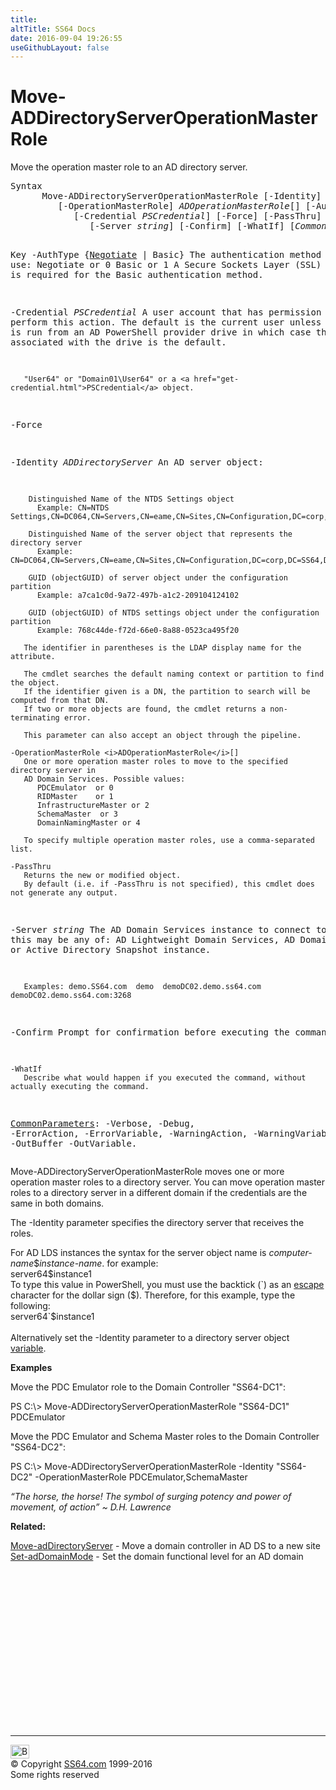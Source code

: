 ```yaml
---
title:
altTitle: SS64 Docs
date: 2016-09-04 19:26:55
useGithubLayout: false
---
```

<!-- #BeginLibraryItem "/Library/head_ps.lbi" --><!-- #EndLibraryItem --><h1>Move-ADDirectoryServerOperationMasterRole</h1>
<p>Move the operation master role to an AD directory server.</p>
<pre>Syntax
      Move-ADDirectoryServerOperationMasterRole [-Identity] <i>ADDirectoryServer
        </i> [-OperationMasterRole] <i>ADOperationMasterRole</i>[] [-AuthType {Negotiate | Basic}]
            [-Credential <i>PSCredential</i>] [-Force] [-PassThru]
               [-Server <i>string</i>] [-Confirm] [-WhatIf] [<i>CommonParameters</i>]

Key
   -AuthType {<u>Negotiate</u> | Basic}
       The authentication method to use:
          Negotiate or 0
          Basic or 1
       A Secure Sockets Layer (SSL) connection is required for the Basic authentication method.

   -Credential <i>PSCredential</i>
       A user account that has permission to perform this action.
       The default is the current user unless the cmdlet is run from an AD PowerShell provider drive
       in which case the account associated with the drive is the default.

       "User64" or "Domain01\User64" or a <a href="get-credential.html">PSCredential</a> object.

   -Force

   -Identity <i>ADDirectoryServer</i>
       An AD server object:

        Distinguished Name of the NTDS Settings object
          Example: CN=NTDS Settings,CN=DC064,CN=Servers,CN=eame,CN=Sites,CN=Configuration,DC=corp,DC=SS64,DC=com

        Distinguished Name of the server object that represents the directory server
          Example: CN=DC064,CN=Servers,CN=eame,CN=Sites,CN=Configuration,DC=corp,DC=SS64,DC=com

        GUID (objectGUID) of server object under the configuration partition
          Example: a7ca1c0d-9a72-497b-a1c2-209104124102

        GUID (objectGUID) of NTDS settings object under the configuration partition
          Example: 768c44de-f72d-66e0-8a88-0523ca495f20

       The identifier in parentheses is the LDAP display name for the attribute.

       The cmdlet searches the default naming context or partition to find the object.
       If the identifier given is a DN, the partition to search will be computed from that DN.
       If two or more objects are found, the cmdlet returns a non-terminating error.

       This parameter can also accept an object through the pipeline.

    -OperationMasterRole <i>ADOperationMasterRole</i>[]
       One or more operation master roles to move to the specified directory server in
       AD Domain Services. Possible values:
          PDCEmulator  or 0
          RIDMaster    or 1
          InfrastructureMaster or 2
          SchemaMaster  or 3
          DomainNamingMaster or 4

       To specify multiple operation master roles, use a comma-separated list.

    -PassThru
       Returns the new or modified object.
       By default (i.e. if -PassThru is not specified), this cmdlet does not generate any output.

   -Server <i>string</i>
       The AD Domain Services instance to connect to, this may be any of: AD Lightweight Domain Services,
       AD Domain Services or Active Directory Snapshot instance.

       Examples: demo.SS64.com  demo  demoDC02.demo.ss64.com  demoDC02.demo.ss64.com:3268

   -Confirm
       Prompt for confirmation before executing the command.

    -WhatIf
       Describe what would happen if you executed the command, without actually executing the command.

   <a href="common.html">CommonParameters</a>:
       -Verbose, -Debug, -ErrorAction, -ErrorVariable, -WarningAction, -WarningVariable,
       -OutBuffer -OutVariable.</pre>
<p>Move-ADDirectoryServerOperationMasterRole  moves one or more operation master roles to a directory server. You can move operation master roles to a directory server in a different domain if the credentials are the same in both domains.</p>
<p>The <span class="code">-Identity</span> parameter specifies the directory server that receives the roles.</p>
<p>For AD LDS instances the syntax for the server object name is <span class="code"><i>computer-name</i>$<i>instance-name</i></span>. for 
example: <br>
<span class="code">server64$instance1</span><br>
To type this value in  PowerShell, you must use the backtick (`) as an <a href="syntax-esc.html">escape</a> character for the dollar
sign ($). Therefore, for this example, type the following: <br>
<span class="code">server64`$instance1</span><br>
<br>
Alternatively set the -Identity parameter to a directory server object <a href="syntax-variables.html">variable</a>.</p>
<p><b>Examples</b></p>
<p>Move the PDC Emulator role to the Domain Controller "SS64-DC1":</p>
<p class="code">PS C:\&gt; Move-ADDirectoryServerOperationMasterRole "SS64-DC1" PDCEmulator</p>
<p>Move the PDC Emulator and Schema Master roles to the Domain Controller "SS64-DC2":</p>
<p class="code">PS C:\&gt; Move-ADDirectoryServerOperationMasterRole -Identity "SS64-DC2" -OperationMasterRole PDCEmulator,SchemaMaster</p>
<p class="quote"><i>“The horse, the horse! The symbol of surging potency and power of movement, of action” ~ D.H. Lawrence</i></p>
<p><b>Related:</b></p>
<p><a href="move-addirectoryserver.html">Move-adDirectoryServer</a> - Move a domain controller in AD DS to a new site<a href="set-addomain.html"><br>
</a><a href="set-addomainmode.html">Set-adDomainMode</a> - Set the domain functional level for an AD domain</p><!-- #BeginLibraryItem "/Library/foot_ps.lbi" --><p>
<!-- PowerShell300 -->
<ins class="adsbygoogle" style="display:inline-block;width:300px;height:250px" data-ad-client="ca-pub-6140977852749469" data-ad-slot="6253539900"></ins>
<script>
(adsbygoogle = window.adsbygoogle || []).push({});
</script></p>
<hr>
<div id="bl" class="footer"><a href="move-addirectoryserveroperationmasterrole.html#"><img src="../images/top.png" width="30" height="22" alt="Back to the Top"></a></div>
<div id="br" class="footer, tagline">© Copyright <a href="../index.html">SS64.com</a> 1999-2016<br>
Some rights reserved</div><!-- #EndLibraryItem -->

